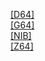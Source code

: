 [[D64]]([D64]/index.html)<br>
[[G64]]([G64]/index.html)<br>
[[NIB]]([NIB]/index.html)<br>
[[Z64]]([Z64]/index.html)<br>
